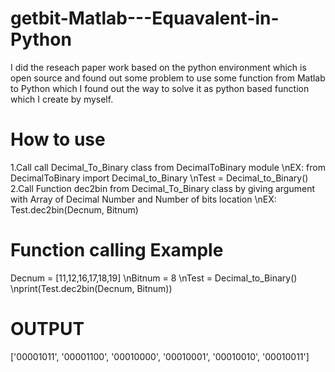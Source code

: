 # getbit-Matlab---Equavalent-in-Python
I did the reseach paper work based on the python environment which is open source and found out some problem to use some function from Matlab to Python which I found out the way to solve it as python based  function which I create by myself.

# How to use
1.Call call Decimal_To_Binary class from DecimalToBinary module
  \nEX: from DecimalToBinary import Decimal_to_Binary
      \nTest = Decimal_to_Binary()
2.Call Function dec2bin from Decimal_To_Binary class by giving argument with Array of Decimal Number and Number of bits location
  \nEX: Test.dec2bin(Decnum, Bitnum)
  
# Function calling Example
Decnum = [11,12,16,17,18,19]
\nBitnum = 8
\nTest = Decimal_to_Binary()
\nprint(Test.dec2bin(Decnum, Bitnum))

# OUTPUT
['00001011', '00001100', '00010000', '00010001', '00010010', '00010011']
